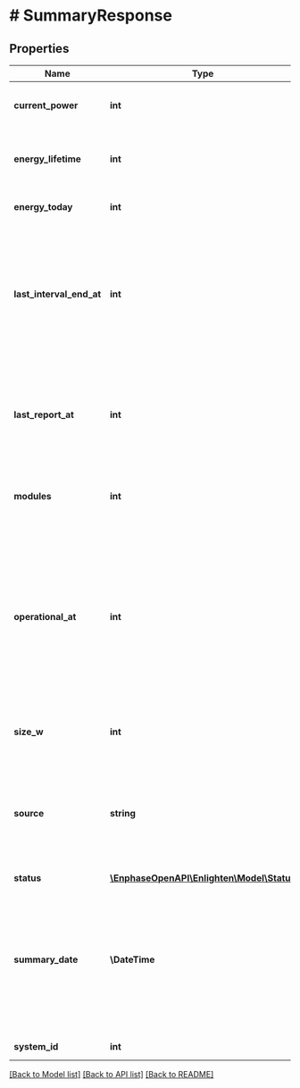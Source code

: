 # # SummaryResponse

## Properties

Name | Type | Description | Notes
------------ | ------------- | ------------- | -------------
**current_power** | **int** | Current power production, in Watts. For historical requests, returns 0. |
**energy_lifetime** | **int** | Energy produced in the lifetime of the system, excluding the requested day, in Watt-hours. |
**energy_today** | **int** | Energy produced on the requested day, in Watt-hours. |
**last_interval_end_at** | **int** | The last known time that the system produced energy. When a system has not been communicating for a length of time, the &#x60;last_report_at&#x60; can be recent, whereas the &#x60;last_interval_end_at&#x60; may be further back. |
**last_report_at** | **int** | The last time an Envoy on this system reported. The format is Unix epoch time unless you pass a &#x60;datetime_format&#x60; parameter as described [here](https://developer.enphase.com/docs#Datetimes). |
**modules** | **int** | Number of active (not retired) modules. For historical requests, returns 0. |
**operational_at** | **int** | The time at which this system became operational. Corresponds to the system&#39;s interconnect time, if one is specified. Otherwise, it is the system&#39;s first interval end time. The format is Unix epoch time unless you pass a &#x60;datetime_format&#x60; parameter as described [here](https://developer.enphase.com/docs#Datetimes). |
**size_w** | **int** | The size of the system, in Watts. For historical requests, returns 0. |
**source** | **string** | Indicates whether the production of this system is measured by its microinverters (&#x60;microinverters&#x60;) or by revenue-grade meters (&#x60;meter&#x60;) installed on the system. |
**status** | [**\EnphaseOpenAPI\Enlighten\Model\Status**](Status.md) |  |
**summary_date** | **\DateTime** | Effective date of the response. For historical requests, returns the date requested. For current requests, returns the current date. The format is &#x60;YYYY-mm-dd&#x60; unless you pass a &#x60;datetime_format&#x60; parameter as described [here](https://developer.enphase.com/docs#Datetimes). |
**system_id** | **int** | The Enlighten ID of the system. |

[[Back to Model list]](../../README.md#models) [[Back to API list]](../../README.md#endpoints) [[Back to README]](../../README.md)
